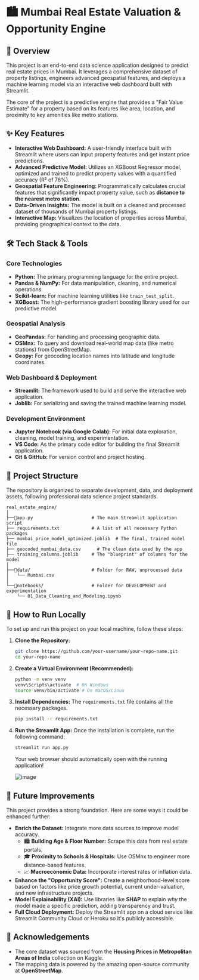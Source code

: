 # 🏙️ Mumbai Real Estate Valuation & Opportunity Engine

 <!-- Optional: Replace with a screenshot of your app -->

## 🚀 Overview

This project is an end-to-end data science application designed to predict real estate prices in Mumbai. It leverages a comprehensive dataset of property listings, engineers advanced geospatial features, and deploys a machine learning model via an interactive web dashboard built with Streamlit.

The core of the project is a predictive engine that provides a "Fair Value Estimate" for a property based on its features like area, location, and proximity to key amenities like metro stations.

## ✨ Key Features

- **Interactive Web Dashboard:** A user-friendly interface built with Streamlit where users can input property features and get instant price predictions.
- **Advanced Predictive Model:** Utilizes an XGBoost Regressor model, optimized and trained to predict property values with a quantified accuracy (R² of 76%).
- **Geospatial Feature Engineering:** Programmatically calculates crucial features that significantly impact property value, such as **distance to the nearest metro station**.
- **Data-Driven Insights:** The model is built on a cleaned and processed dataset of thousands of Mumbai property listings.
- **Interactive Map:** Visualizes the location of properties across Mumbai, providing geographical context to the data.

## 🛠️ Tech Stack & Tools

### Core Technologies
- **Python:** The primary programming language for the entire project.
- **Pandas & NumPy:** For data manipulation, cleaning, and numerical operations.
- **Scikit-learn:** For machine learning utilities like `train_test_split`.
- **XGBoost:** The high-performance gradient boosting library used for our predictive model.

### Geospatial Analysis
- **GeoPandas:** For handling and processing geographic data.
- **OSMnx:** To query and download real-world map data (like metro stations) from OpenStreetMap.
- **Geopy:** For geocoding location names into latitude and longitude coordinates.

### Web Dashboard & Deployment
- **Streamlit:** The framework used to build and serve the interactive web application.
- **Joblib:** For serializing and saving the trained machine learning model.

### Development Environment
- **Jupyter Notebook (via Google Colab):** For initial data exploration, cleaning, model training, and experimentation.
- **VS Code:** As the primary code editor for building the final Streamlit application.
- **Git & GitHub:** For version control and project hosting.
      
## 📂 Project Structure

The repository is organized to separate development, data, and deployment assets, following professional data science project standards.
```
real_estate_engine/
│
├──🐍app.py                      # The main Streamlit application script
├── requirements.txt            # A list of all necessary Python packages
├── mumbai_price_model_optimized.joblib  # The final, trained model file
├── geocoded_mumbai_data.csv      # The clean data used by the app
├── training_columns.joblib     # The "blueprint" of columns for the model
│
├──📁data/                       # Folder for RAW, unprocessed data
│   └── Mumbai.csv
│
└──📁notebooks/                  # Folder for DEVELOPMENT and experimentation
    └── 01_Data_Cleaning_and_Modeling.ipynb
```
## 🚀 How to Run Locally

To set up and run this project on your local machine, follow these steps:

1.  **Clone the Repository:**
    ```bash
    git clone https://github.com/your-username/your-repo-name.git
    cd your-repo-name
    ```

2.  **Create a Virtual Environment (Recommended):**
    ```bash
    python -m venv venv
    venv\Scripts\activate  # On Windows
    source venv/bin/activate # On macOS/Linux
    ```

3.  **Install Dependencies:**
    The `requirements.txt` file contains all the necessary packages.
    ```bash
    pip install -r requirements.txt
    ```

4.  **Run the Streamlit App:**
    Once the installation is complete, run the following command:
    ```bash
    streamlit run app.py
    ```
    Your web browser should automatically open with the running application!

    ![image](https://github.com/user-attachments/assets/7e34a586-0dfc-41cf-8e1c-d6f4e55991ed)


## 🔮 Future Improvements

This project provides a strong foundation. Here are some ways it could be enhanced further:

- **Enrich the Dataset:** Integrate more data sources to improve model accuracy.
  - 🏙️ **Building Age & Floor Number:** Scrape this data from real estate portals.
  - 🎓 **Proximity to Schools & Hospitals:** Use OSMnx to engineer more distance-based features.
  - 📈 **Macroeconomic Data:** Incorporate interest rates or inflation data.
- **Enhance the "Opportunity Score":** Create a neighborhood-level score based on factors like price growth potential, current under-valuation, and new infrastructure projects.
- **Model Explainability (XAI):** Use libraries like **SHAP** to explain *why* the model made a specific prediction, adding transparency and trust.
- **Full Cloud Deployment:** Deploy the Streamlit app on a cloud service like Streamlit Community Cloud or Heroku so it's publicly accessible.

## 🙏 Acknowledgements

- The core dataset was sourced from the **Housing Prices in Metropolitan Areas of India** collection on Kaggle.
- The mapping data is powered by the amazing open-source community at **OpenStreetMap**.
